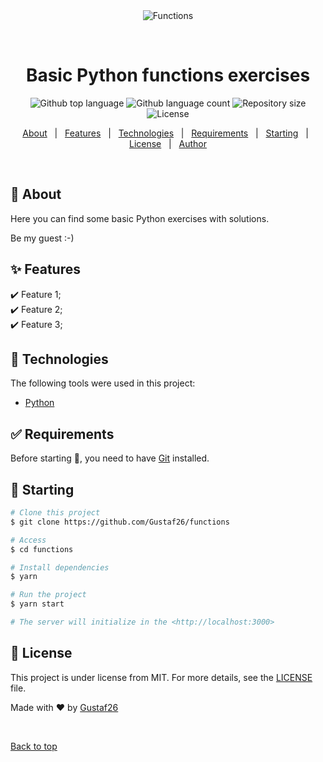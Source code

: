<div align="center" id="top"> 
  <img src="./.github/app.gif" alt="Functions" />

  &#xa0;

  <!-- <a href="https://functions.netlify.app">Demo</a> -->
</div>

<h1 align="center">Basic Python functions exercises</h1>

<p align="center">
  <img alt="Github top language" src="https://img.shields.io/github/languages/top/Gustaf26/functions?color=56BEB8">

  <img alt="Github language count" src="https://img.shields.io/github/languages/count/Gustaf26/functions?color=56BEB8">

  <img alt="Repository size" src="https://img.shields.io/github/repo-size/Gustaf26/functions?color=56BEB8">

  <img alt="License" src="https://img.shields.io/github/license/Gustaf26/functions?color=56BEB8">

  <!-- <img alt="Github issues" src="https://img.shields.io/github/issues/Gustaf26/functions?color=56BEB8" /> -->

  <!-- <img alt="Github forks" src="https://img.shields.io/github/forks/Gustaf26/functions?color=56BEB8" /> -->

  <!-- <img alt="Github stars" src="https://img.shields.io/github/stars/Gustaf26/functions?color=56BEB8" /> -->
</p>

<!-- Status -->

<!-- <h4 align="center"> 
	🚧  Functions 🚀 Under construction...  🚧
</h4> 

<hr> -->

<p align="center">
  <a href="#dart-about">About</a> &#xa0; | &#xa0; 
  <a href="#sparkles-features">Features</a> &#xa0; | &#xa0;
  <a href="#rocket-technologies">Technologies</a> &#xa0; | &#xa0;
  <a href="#white_check_mark-requirements">Requirements</a> &#xa0; | &#xa0;
  <a href="#checkered_flag-starting">Starting</a> &#xa0; | &#xa0;
  <a href="#memo-license">License</a> &#xa0; | &#xa0;
  <a href="https://github.com/Gustaf26" target="_blank">Author</a>
</p>

<br>

## :dart: About ##

Here you can find some basic Python exercises with solutions.

Be my guest :-)

## :sparkles: Features ##

:heavy_check_mark: Feature 1;\
:heavy_check_mark: Feature 2;\
:heavy_check_mark: Feature 3;

## :rocket: Technologies ##

The following tools were used in this project:

- [Python](https://www.python.org/)

## :white_check_mark: Requirements ##

Before starting :checkered_flag:, you need to have [Git](https://git-scm.com) installed.

## :checkered_flag: Starting ##

```bash
# Clone this project
$ git clone https://github.com/Gustaf26/functions

# Access
$ cd functions

# Install dependencies
$ yarn

# Run the project
$ yarn start

# The server will initialize in the <http://localhost:3000>
```

## :memo: License ##

This project is under license from MIT. For more details, see the [LICENSE](LICENSE.md) file.


Made with :heart: by <a href="https://github.com/Gustaf26" target="_blank">Gustaf26</a>

&#xa0;

<a href="#top">Back to top</a>
